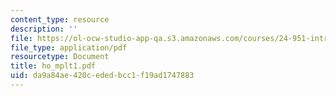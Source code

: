```yaml
---
content_type: resource
description: ''
file: https://ol-ocw-studio-app-qa.s3.amazonaws.com/courses/24-951-introduction-to-syntax-fall-2003/da9a84ae420cededbcc1f19ad1747883_ho_mplt1.pdf
file_type: application/pdf
resourcetype: Document
title: ho_mplt1.pdf
uid: da9a84ae-420c-eded-bcc1-f19ad1747883
---
```

